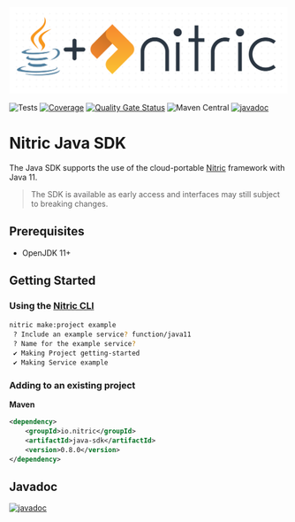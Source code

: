 <p align="center">
  <img src="./src/javadoc/dot-matrix-logo-java.png" alt="Nitric Logo"/>
</p>

![Tests](https://github.com/nitrictech/java-sdk/actions/workflows/test.yaml/badge.svg?branch=main)
[![Coverage](https://sonarcloud.io/api/project_badges/measure?project=nitrictech_java-sdk&metric=coverage)](https://sonarcloud.io/dashboard?id=nitrictech_java-sdk)
[![Quality Gate Status](https://sonarcloud.io/api/project_badges/measure?project=nitrictech_java-sdk&metric=alert_status)](https://sonarcloud.io/dashboard?id=nitrictech_java-sdk)
![Maven Central](https://img.shields.io/maven-central/v/io.nitric/java-sdk)
[![javadoc](https://javadoc.io/badge2/io.nitric/java-sdk/javadoc.svg)](https://javadoc.io/doc/io.nitric/java-sdk)


# Nitric Java SDK
The Java SDK supports the use of the cloud-portable [Nitric](https://nitric.io) framework with Java 11.

> The SDK is available as early access and interfaces may still subject to breaking changes.

## Prerequisites
- OpenJDK 11+

## Getting Started

### Using the [Nitric CLI](https://github.com/nitric-tech/cli)

```bash
nitric make:project example
 ? Include an example service? function/java11
 ? Name for the example service?
 ✔ Making Project getting-started
 ✔ Making Service example
```

### Adding to an existing project
**Maven**
```xml
<dependency>
    <groupId>io.nitric</groupId>
    <artifactId>java-sdk</artifactId>
    <version>0.8.0</version>
</dependency>
```

## Javadoc
[![javadoc](https://javadoc.io/badge2/io.nitric/java-sdk/javadoc.svg)](https://javadoc.io/doc/io.nitric/java-sdk)